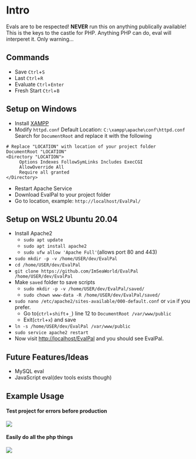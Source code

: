# Intro

Evals are to be respected! **NEVER** run this on anything publically available! This is the keys to the castle for PHP. Anything PHP can do, eval will interperet it. Only warning...

## Commands

-   Save `Ctrl`+`S`
-   Last `Ctrl`+`R`
-   Evaluate `Ctrl`+`Enter`
-   Fresh Start `Ctrl`+`B`

## Setup on Windows

-   Install [XAMPP](https://www.apachefriends.org/)
-   Modify `httpd.conf`
    Default Location: `C:\xampp\apache\conf\httpd.conf`
    Search for `DocumentRoot` and replace it with the following

```
# Replace "LOCATION" with location of your project folder
DocumentRoot "LOCATION"
<Directory "LOCATION">
     Options Indexes FollowSymLinks Includes ExecCGI
     AllowOverride All
     Require all granted
</Directory>
```

-   Restart Apache Service
-   Download EvalPal to your project folder
-   Go to location, example: `http://localhost/EvalPal/`

## Setup on WSL2 Ubuntu 20.04

-   Install Apache2
    -   `sudo apt update`
    -   `sudo apt install apache2`
    -   `sudo ufw allow 'Apache Full'`(allows port 80 and 443)
-   `sudo mkdir -p -v /home/USER/dev/EvalPal`
-   `cd /home/USER/dev/EvalPal`
-   `git clone https://github.com/ImSeaWorld/EvalPal /home/USER/dev/EvalPal`
-   Make `saved` folder to save scripts
    -   `sudo mkdir -p -v /home/USER/dev/EvalPal/saved/`
    -   `sudo chown www-data -R /home/USER/dev/EvalPal/saved/`
-   `sudo nano /etc/apache2/sites-available/000-default.conf` or `vim` if you prefer.
    -   Go to(`ctrl`+`shift`+`_`) line 12 to `DocumentRoot /var/www/public`
    -   Exit(`ctrl`+`x`) and save
-   `ln -s /home/USER/dev/EvalPal /var/www/public`
-   `sudo service apache2 restart`
-   Now visit [http://localhost/EvalPal](http://localhost/EvalPal) and you should see EvalPal.

## Future Features/Ideas

-   MySQL eval
-   JavaScript eval(dev tools exists though)

## Example Usage

#### Test project for errors before production

![](https://i.imgur.com/xXzBszN.png)

#### Easily do all the php things

![](https://i.imgur.com/upDFakx.png)
